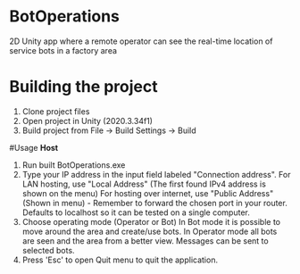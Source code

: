 # BotOperations
2D Unity app where a remote operator can see the real-time location of service bots in a factory area

# Building the project
1. Clone project files
2. Open project in Unity (2020.3.34f1)
3. Build project from File -> Build Settings -> Build

#Usage
<b>Host</b>
1. Run built BotOperations.exe
2. Type your IP address in the input field labeled "Connection address".
	For LAN hosting, use "Local Address" (The first found IPv4 address is shown on the menu)
	For hosting over internet, use "Public Address" (Shown in menu) - Remember to forward the chosen port in your router.
	Defaults to localhost so it can be tested on a single computer.
3. Choose operating mode (Operator or Bot)
	In Bot mode it is possible to move around the area and create/use bots.
	In Operator mode all bots are seen and the area from a better view. Messages can be sent to selected bots.
4. Press 'Esc' to open Quit menu to quit the application.
